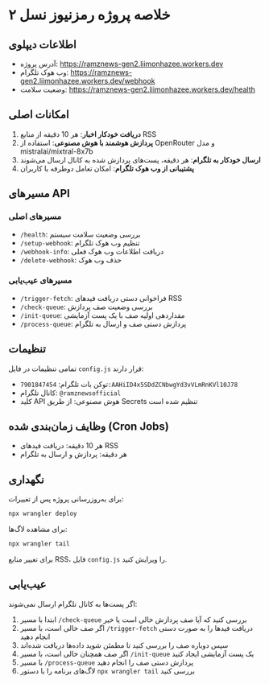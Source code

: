 # خلاصه پروژه رمزنیوز نسل ۲

## اطلاعات دیپلوی

- آدرس پروژه: https://ramznews-gen2.liimonhazee.workers.dev
- وب هوک تلگرام: https://ramznews-gen2.liimonhazee.workers.dev/webhook
- وضعیت سلامت: https://ramznews-gen2.liimonhazee.workers.dev/health

## امکانات اصلی

1. **دریافت خودکار اخبار**: هر 10 دقیقه از منابع RSS
2. **پردازش هوشمند با هوش مصنوعی**: استفاده از OpenRouter و مدل mistralai/mixtral-8x7b
3. **ارسال خودکار به تلگرام**: هر دقیقه، پست‌های پردازش شده به کانال ارسال می‌شوند
4. **پشتیبانی از وب هوک تلگرام**: امکان تعامل دوطرفه با کاربران

## مسیرهای API

### مسیرهای اصلی
- `/health`: بررسی وضعیت سلامت سیستم
- `/setup-webhook`: تنظیم وب هوک تلگرام
- `/webhook-info`: دریافت اطلاعات وب هوک فعلی
- `/delete-webhook`: حذف وب هوک

### مسیرهای عیب‌یابی
- `/trigger-fetch`: فراخوانی دستی دریافت فیدهای RSS
- `/check-queue`: بررسی وضعیت صف پردازش
- `/init-queue`: مقداردهی اولیه صف با یک پست آزمایشی
- `/process-queue`: پردازش دستی صف و ارسال به تلگرام

## تنظیمات

تمامی تنظیمات در فایل `config.js` قرار دارند:

- توکن بات تلگرام: `7901847454:AAHiID4x5SDdZCNbwgYd3vVLmRnKVl10J78`
- کانال تلگرام: `@ramznewsofficial`
- کلید API هوش مصنوعی: از طریق Secrets تنظیم شده است

## وظایف زمان‌بندی شده (Cron Jobs)

- هر 10 دقیقه: دریافت فیدهای RSS
- هر دقیقه: پردازش و ارسال به تلگرام

## نگهداری

برای به‌روزرسانی پروژه پس از تغییرات:

```bash
npx wrangler deploy
```

برای مشاهده لاگ‌ها:

```bash
npx wrangler tail
```

برای تغییر منابع RSS، فایل `config.js` را ویرایش کنید.

## عیب‌یابی

اگر پست‌ها به کانال تلگرام ارسال نمی‌شوند:

1. ابتدا با مسیر `/check-queue` بررسی کنید که آیا صف پردازش خالی است یا خیر
2. اگر صف خالی است، با مسیر `/trigger-fetch` دریافت فیدها را به صورت دستی انجام دهید
3. سپس دوباره صف را بررسی کنید تا مطمئن شوید داده‌ها دریافت شده‌اند
4. اگر صف همچنان خالی است، با مسیر `/init-queue` یک پست آزمایشی ایجاد کنید
5. با مسیر `/process-queue` پردازش دستی صف را انجام دهید
6. لاگ‌های برنامه را با دستور `npx wrangler tail` بررسی کنید 